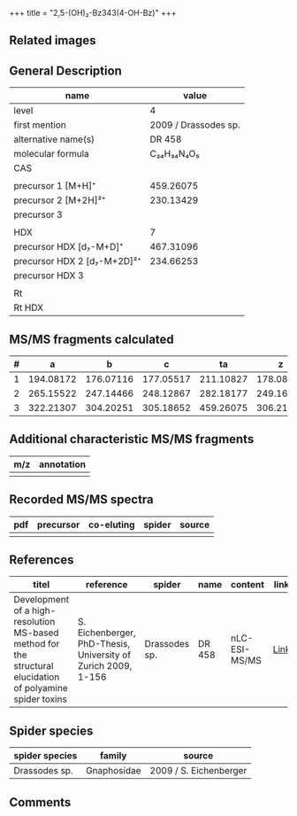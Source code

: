 +++
title = "2,5-(OH)₂-Bz343(4-OH-Bz)"
+++

## Related images

## General Description

| name                        | value                |
|-----------------------------|----------------------|
| level                       | 4                    |
| first mention               | 2009 / Drassodes sp. |
| alternative name(s)         | DR 458               |
| molecular formula           | C₂₄H₃₄N₄O₅           |
| CAS                         |                      |
|                             |                      |
| precursor 1 [M+H]⁺          | 459.26075            |
| precursor 2 [M+2H]²⁺        | 230.13429            |
| precursor 3                 |                      |
|                             |                      |
| HDX                         | 7                    |
| precursor HDX   [d₇-M+D]⁺   | 467.31096            |
| precursor HDX 2 [d₇-M+2D]²⁺ | 234.66253            |
| precursor HDX 3             |                      |
|                             |                      |
| Rt                          |                      |
| Rt HDX                      |                      |

## MS/MS fragments calculated

| # | a         | b         | c         | ta        | z         | y         | tz        |
|---|-----------|-----------|-----------|-----------|-----------|-----------|-----------|
| 1 | 194.08172 | 176.07116 | 177.05517 | 211.10827 | 178.08680 | 161.06026 | 195.11335 |
| 2 | 265.15522 | 247.14466 | 248.12867 | 282.18177 | 249.16030 | 232.13376 | 266.18685 |
| 3 | 322.21307 | 304.20251 | 305.18652 | 459.26075 | 306.21815 | 289.19161 | 323.24470 |

## Additional characteristic MS/MS fragments

| m/z       | annotation |
|-----------|------------|
|           |            |

## Recorded MS/MS spectra

| pdf | precursor | co-eluting | spider    | source                              |
|-----|-----------|------------|-----------|-------------------------------------|
|     |           |            |           |                                     |

## References

| titel                                                                                                      | reference                                                     | spider        | name   | content       | link                                                               |
|------------------------------------------------------------------------------------------------------------|---------------------------------------------------------------|---------------|--------|---------------|--------------------------------------------------------------------|
| Development of a high-resolution MS-based method for the structural elucidation of polyamine spider toxins | S. Eichenberger, PhD-Thesis, University of Zurich 2009, 1-156 | Drassodes sp. | DR 458 | nLC-ESI-MS/MS | [Link](https://www.zora.uzh.ch/id/eprint/12787/1/Eichenberger.pdf) |

## Spider species

| spider species | family      | source                 |
|----------------|-------------|------------------------|
| Drassodes sp.  | Gnaphosidae | 2009 / S. Eichenberger |

## Comments